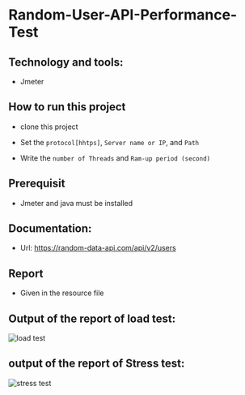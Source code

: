 # Random-User-API-Performance-Test

## Technology and tools:
 - Jmeter
 
## How to run this project
 - clone this project
 
 - Set the ```protocol[hhtps]```,  ```Server name or IP```, and ```Path```
 
 - Write the ```number of Threads``` and ```Ram-up period (second)```
 
## Prerequisit
 - Jmeter and java must be installed
 
## Documentation:
 - Url: https://random-data-api.com/api/v2/users
 
## Report
- Given in the resource file

## Output of the report of load test:

![load test](https://user-images.githubusercontent.com/52061402/200137391-571e0c9c-a49b-4d4b-9b6c-ef592924d70d.JPG)


## output of the report of Stress test:
![stress test](https://user-images.githubusercontent.com/52061402/200137412-191dd8e5-0a5d-43fe-b0d0-37f63cc61c5d.JPG)

